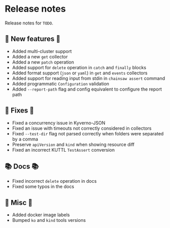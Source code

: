# Release notes

Release notes for `TODO`.

<!--
## ‼️ Breaking changes ‼️

## ✨ UI changes ✨

## ⭐ Examples ⭐

## ⛵ Tutorials ⛵
-->

## 💫 New features 💫

- Added multi-cluster support
- Added a new `get` collector
- Added a new `patch` operation
- Added support for `delete` operation in `catch` and `finally` blocks
- Added format support (`json` or `yaml`) in `get` and `events` collectors
- Added support for reading input from stdin in `chainsaw assert` command
- Added programmatic `Configuration` validation
- Added `--report-path` flag and config equivalent to configure the report path

## 🔧 Fixes 🔧

- Fixed a concurrency issue in Kyverno-JSON
- Fixed an issue with timeouts not correctly considered in collectors
- Fixed `--test-dir` flag not parsed correctly when folders were separated by a comma
- Preserve `apiVersion` and `kind` when showing resource diff
- Fixed an incorrect KUTTL `TestAssert` conversion

## 📚 Docs 📚

- Fixed incorrect `delete` operation in docs
- Fixed some typos in the docs

## 🎸 Misc 🎸

- Added docker image labels
- Bumped `ko` and `kind` tools versions
